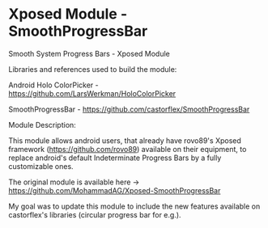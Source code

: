 # Xposed Module -SmoothProgressBar
Smooth System Progress Bars - Xposed Module

Libraries and references used to build the module:

Android Holo ColorPicker - https://github.com/LarsWerkman/HoloColorPicker

SmoothProgressBar - https://github.com/castorflex/SmoothProgressBar

Module Description:

This module allows android users, that already have rovo89's Xposed framework (https://github.com/rovo89) available on their equipment, to replace android's default Indeterminate Progress Bars by a fully customizable ones.

The original module is available here -> https://github.com/MohammadAG/Xposed-SmoothProgressBar

My goal was to update this module to include the new features available on castorflex's libraries (circular progress bar for e.g.).
